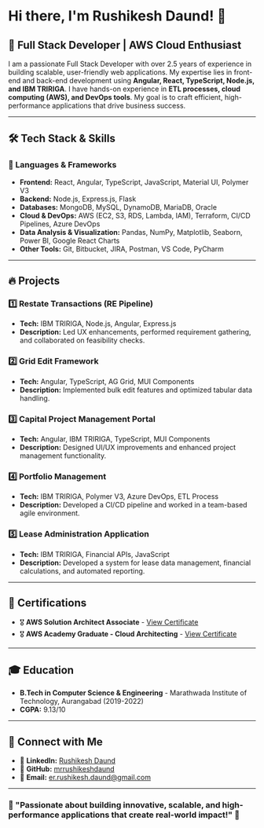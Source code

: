 # Hi there, I'm Rushikesh Daund! 👋

## 🚀 Full Stack Developer | AWS Cloud Enthusiast

I am a passionate Full Stack Developer with over 2.5 years of experience in building scalable, user-friendly web applications. My expertise lies in front-end and back-end development using **Angular, React, TypeScript, Node.js, and IBM TRIRIGA**. I have hands-on experience in **ETL processes, cloud computing (AWS), and DevOps tools**. My goal is to craft efficient, high-performance applications that drive business success.

---

## 🛠️ Tech Stack & Skills

### 🔹 Languages & Frameworks
- **Frontend:** React, Angular, TypeScript, JavaScript, Material UI, Polymer V3
- **Backend:** Node.js, Express.js, Flask
- **Databases:** MongoDB, MySQL, DynamoDB, MariaDB, Oracle
- **Cloud & DevOps:** AWS (EC2, S3, RDS, Lambda, IAM), Terraform, CI/CD Pipelines, Azure DevOps
- **Data Analysis & Visualization:** Pandas, NumPy, Matplotlib, Seaborn, Power BI, Google React Charts
- **Other Tools:** Git, Bitbucket, JIRA, Postman, VS Code, PyCharm

---

## 🔥 Projects

### 1️⃣ Restate Transactions (RE Pipeline)
- **Tech:** IBM TRIRIGA, Node.js, Angular, Express.js
- **Description:** Led UX enhancements, performed requirement gathering, and collaborated on feasibility checks.

### 2️⃣ Grid Edit Framework
- **Tech:** Angular, TypeScript, AG Grid, MUI Components
- **Description:** Implemented bulk edit features and optimized tabular data handling.

### 3️⃣ Capital Project Management Portal
- **Tech:** Angular, IBM TRIRIGA, TypeScript, MUI Components
- **Description:** Designed UI/UX improvements and enhanced project management functionality.

### 4️⃣ Portfolio Management
- **Tech:** IBM TRIRIGA, Polymer V3, Azure DevOps, ETL Process
- **Description:** Developed a CI/CD pipeline and worked in a team-based agile environment.

### 5️⃣ Lease Administration Application
- **Tech:** IBM TRIRIGA, Financial APIs, JavaScript
- **Description:** Developed a system for lease data management, financial calculations, and automated reporting.

---

## 📜 Certifications
- 🎖️ **AWS Solution Architect Associate** - [View Certificate](https://drive.google.com/file/d/1GKqcy6XIvLKtix0IKVgtra03CAeoJLIb/view)
- 🎖️ **AWS Academy Graduate - Cloud Architecting** - [View Certificate](https://drive.google.com/file/d/1TrO2nEwEKZSIrLryrGfk_c5p-K1IM5Yx/view)

---

## 🎓 Education
- **B.Tech in Computer Science & Engineering** - Marathwada Institute of Technology, Aurangabad (2019-2022)
- **CGPA:** 9.13/10

---

## 🔗 Connect with Me
- 💼 **LinkedIn:** [Rushikesh Daund](https://www.linkedin.com/in/rushikesh-daund-4b1333156/)
- 🔗 **GitHub:** [mrrushikeshdaund](https://github.com/mrrushikeshdaund)
- 📧 **Email:** er.rushikesh.daund@gmail.com

---

### 📌 "Passionate about building innovative, scalable, and high-performance applications that create real-world impact!" 🚀

